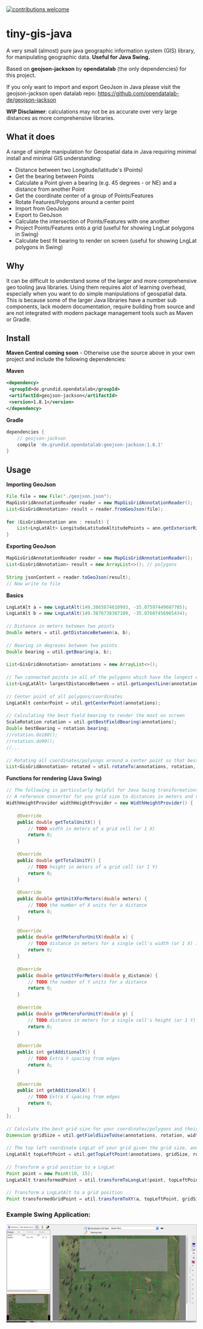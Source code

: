 [![contributions welcome](https://img.shields.io/badge/contributions-welcome-brightgreen.svg?style=flat)](https://github.com/dwyl/esta/issues)

# tiny-gis-java
A very small (almost) pure java geographic information system (GIS) library, for manipulating geographic data.
**Useful for Java Swing.**

Based on **geojson-jackson** by **opendatalab** (the only dependencies) for this project.

If you only want to import and export GeoJson in Java please visit the geojson-jackson open datalab repo:
https://github.com/opendatalab-de/geojson-jackson

**WIP Disclaimer**: calculations may not be as accurate over very large distances as more comprehensive libraries.

## What it does
A range of simple manipulation for Geospatial data in Java requiring minimal install and minimal GIS understanding:
- Distance between two Longitude/latitude's (Points)
- Get the bearing between Points
- Calculate a Point given a bearing (e.g. 45 degrees - or NE) and a distance from another Point
- Get the coordinate center of a group of Points/Features
- Rotate Features/Polygons around a center point 
- Import from GeoJson
- Export to GeoJson
- Calculate the intersection of Points/Features with one another
- Project Points/Features onto a grid (useful for showing LngLat polygons in Swing)
- Calculate best fit bearing to render on screen (useful for showing LngLat polygons in Swing)

## Why
It can be difficult to understand some of the larger and more comprehensive geo tooling java libraries. 
Using them requires alot of learning overhead, especially when you want to do simple manipulations of geospatial data.
This is because some of the larger Java libraries have a number sub components, lack modern documentation, require building from source and are not integrated with modern package management tools such as Maven or Gradle.

## Install

**Maven Central coming soon** - Otherwise use the source above in your own project and include the following dependencies:

**Maven**
```xml
<dependency>
 <groupId>de.grundid.opendatalab</groupId>
 <artifactId>geojson-jackson</artifactId>
 <version>1.8.1</version>
</dependency>
```

**Gradle**
```groovy
dependencies {
    // geojson-jackson
    compile 'de.grundid.opendatalab:geojson-jackson:1.8.1'
}
```

## Usage
**Importing GeoJson**
```java
File file = new File("./geojson.json");
MapGisGridAnnotationReader reader = new MapGisGridAnnotationReader();
List<GisGridAnnotation> result = reader.fromGeoJson(file);

for (GisGridAnnotation ann : result) {
	List<LngLatAlt> LongitudeLatitudeAltitudePoints = ann.getExteriorRing();
}
```

**Exporting GeoJson**
```java
MapGisGridAnnotationReader reader = new MapGisGridAnnotationReader();
List<GisGridAnnotation> result = new ArrayList<>(); // polygons

String jsonContent = reader.toGeoJson(result);
// Now write to file
```

**Basics**
```java
LngLatAlt a = new LngLatAlt(149.3865874610993, -35.07597449607705);
LngLatAlt b = new LngLatAlt(149.3876738387109, -35.07607456965434);
		
// Distance in meters between two points
Double meters = util.getDistanceBetween(a, b);
		
// Bearing in degreses between two points
Double bearing = util.getBearing(a, b);
		
List<GisGridAnnotation> annotations = new ArrayList<>();
		
// Two connected points in all of the polygons which have the longest edge
List<LngLatAlt> largestDistanceBetween = util.getLongestLine(annotations);
		
// Center point of all polygons/coordinates
LngLatAlt centerPoint = util.getCenterPoint(annotations);
		
// Calculating the best field bearing to render the most on screen
ScaleRotation rotation = util.getBestFieldBearing(annotations);
Double bestBearing = rotation.bearing;
//rotation.do180();
//rotation.do90();
//...
		
// Rotating all coordinates/polyongs around a center point so that best bearing is now in line with N
List<GisGridAnnotation> rotated = util.rotateTo(annotations, rotation, RotationType.NORTH);
```

**Functions for rendering (Java Swing)**
```java
// The following is particularly helpful for Java Swing transformations and rendering coordinates on screen
// A reference converter for you grid size to distances in meters and vice versa (USED BELOW)
WidthHeightProvider widthHeightProvider = new WidthHeightProvider() {

	@Override
	public double getTotalUnitX() {
		// TODO width in meters of a grid cell (or 1 X)
		return 0;
	}

	@Override
	public double getTotalUnitY() {
		// TODO height in meters of a grid cell (or 1 Y)
		return 0;
	}

	@Override
	public double getUnitXForMeters(double meters) {
		// TODO the number of X units for a distance
		return 0;
	}

	@Override
	public double getMetersForUnitX(double x) {
		// TODO distance in meters for a single cell's width (or 1 X) in the grid
		return 0;
	}

	@Override
	public double getUnitYForMeters(double y_distance) {
		// TODO the number of Y units for a distance
		return 0;
	}

	@Override
	public double getMetersForUnitY(double y) {
		// TODO distance in meters for a single cell's height (or 1 Y) in the grid
		return 0;
	}

	@Override
	public int getAdditionalY() {
		// TODO Extra Y spacing from edges
		return 0;
	}

	@Override
	public int getAdditionalX() {
		// TODO Extra X spacing from edges
		return 0;
	}
};
		
// Calculate the best grid size for your coordinates/polygons and their bearing
Dimension gridSize = util.getFieldSizeToUse(annotations, rotation, widthHeightProvider);
		
// The top left coordinate LngLat of your grid given the grid size, and other parameters
LngLatAlt topLeftPoint = util.getTopLeftPoint(annotations, gridSize, rotation, widthHeightProvider);
		
// Transform a grid position to a LngLat
Point point = new Point(10, 15);
LngLatAlt transformedPoint = util.transformToLongLat(point, topLeftPoint, gridSize, rotation, widthHeightProvider);
		
// Transform a LngLatAlt to a grid position
Point transformedGridPoint = util.transformToXY(a, topLeftPoint, gridSize, rotation, widthHeightProvider);
 ```

### Example Swing Application:
![alt text](example.png)

